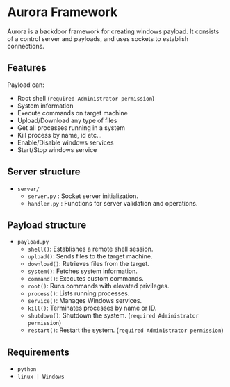 # Aurora Framework

Aurora is a backdoor framework for creating windows payload. It consists of a control server and payloads, and uses sockets to establish connections.

## Features
Payload can:
- Root shell (`required Administrator permission`)
- System information
- Execute commands on target machine
- Upload/Download any type of files
- Get all processes running in a system
- Kill process by name, id etc...
- Enable/Disable windows services
- Start/Stop windows service

## Server structure

- `server/`
  - `server.py`  :  Socket server initialization.
  - `handler.py` :  Functions for server validation and operations.

## Payload structure

- `payload.py`
  - `shell()`: Establishes a remote shell session.
  - `upload()`: Sends files to the target machine.
  - `download()`: Retrieves files from the target.
  - `system()`: Fetches system information.
  - `command()`: Executes custom commands.
  - `root()`: Runs commands with elevated privileges.
  - `process()`: Lists running processes.
  - `service()`: Manages Windows services.
  - `kill()`: Terminates processes by name or ID.
  - `shutdown()`: Shutdown the system. (`required Administrator permission`)
  - `restart()`: Restart the system. (`required Administrator permission`)

## Requirements

- `python`
- `linux | Windows`